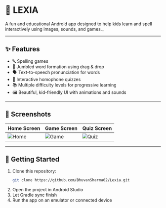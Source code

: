 # 📱 LEXIA

A fun and educational Android app designed to help kids learn and spell interactively using images, sounds, and games._

---

## ✨ Features

- 🔤 Spelling games
- 🧠 Jumbled word formation using drag & drop
- 🗣️ Text-to-speech pronunciation for words
- 🧩 Interactive homophone quizzes
- 📚 Multiple difficulty levels for progressive learning
- 🖼️ Beautiful, kid-friendly UI with animations and sounds

---

## 📸 Screenshots

| Home Screen | Game Screen | Quiz Screen |
|-------------|-------------|-------------|
| ![Home](https://github.com/user-attachments/assets/a7f78a07-b284-4c7e-8f30-c629943b806c) | ![Game](https://github.com/user-attachments/assets/a2ccd616-8168-4936-a3b2-97f496989894) | ![Quiz](https://github.com/user-attachments/assets/7d9c6d2d-ee3a-4bd9-a69a-78c10a323b5b) |

---

## 🚀 Getting Started

1. Clone this repository:
   ```bash
   git clone https://github.com/BhuvanSharma02/Lexia.git
2. Open the project in Android Studio
3. Let Gradle sync finish
4. Run the app on an emulator or connected device
